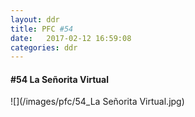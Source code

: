 ```yaml
---
layout: ddr
title: PFC #54
date:   2017-02-12 16:59:08
categories: ddr
---
```

#### **#54** La Señorita Virtual
![](/images/pfc/54_La Señorita Virtual.jpg)
